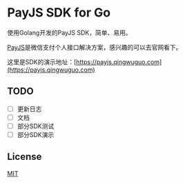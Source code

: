 # PayJS SDK for Go

使用Golang开发的PayJS SDK，简单、易用。

[PayJS](https://payjs.cn/ref/DWPXBZ)是微信支付个人接口解决方案，感兴趣的可以去官网看下。

这里是SDK的演示地址：[https://payjs.qingwuguo.com](https://payjs.qingwuguo.com)

## TODO
- [ ] 更新日志
- [ ] 文档
- [ ] 部分SDK测试
- [ ] 部分SDK演示

## License

[MIT](LICENSE)
